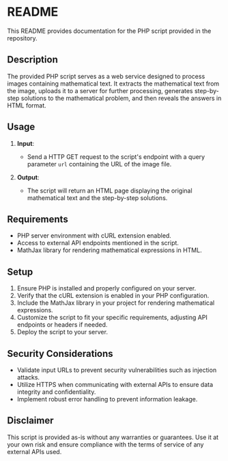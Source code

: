 # README

This README provides documentation for the PHP script provided in the repository.

## Description

The provided PHP script serves as a web service designed to process images containing mathematical text. It extracts the mathematical text from the image, uploads it to a server for further processing, generates step-by-step solutions to the mathematical problem, and then reveals the answers in HTML format.

## Usage

1. **Input**: 
   - Send a HTTP GET request to the script's endpoint with a query parameter `url` containing the URL of the image file.

2. **Output**:
   - The script will return an HTML page displaying the original mathematical text and the step-by-step solutions.

## Requirements

- PHP server environment with cURL extension enabled.
- Access to external API endpoints mentioned in the script.
- MathJax library for rendering mathematical expressions in HTML.

## Setup

1. Ensure PHP is installed and properly configured on your server.
2. Verify that the cURL extension is enabled in your PHP configuration.
3. Include the MathJax library in your project for rendering mathematical expressions.
4. Customize the script to fit your specific requirements, adjusting API endpoints or headers if needed.
5. Deploy the script to your server.

## Security Considerations

- Validate input URLs to prevent security vulnerabilities such as injection attacks.
- Utilize HTTPS when communicating with external APIs to ensure data integrity and confidentiality.
- Implement robust error handling to prevent information leakage.

## Disclaimer

This script is provided as-is without any warranties or guarantees. Use it at your own risk and ensure compliance with the terms of service of any external APIs used.
